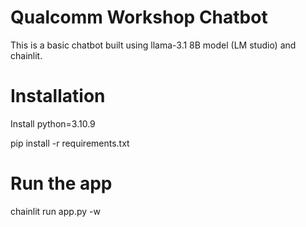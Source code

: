 # Qualcomm Workshop Chatbot
This is a basic chatbot built using llama-3.1 8B model (LM studio) and chainlit.

# Installation
Install python=3.10.9

pip install -r requirements.txt

# Run the app
chainlit run app.py -w
